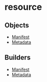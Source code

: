 # resource

## Objects

 * <span class="badge object-type-class"></span> [Manifest](./object-Manifest.md)
 * <span class="badge object-type-class"></span> [Metadata](./object-Metadata.md)
## Builders

 * <span class="badge builder"></span> [Manifest](./builder-Manifest.md)
 * <span class="badge builder"></span> [Metadata](./builder-Metadata.md)

